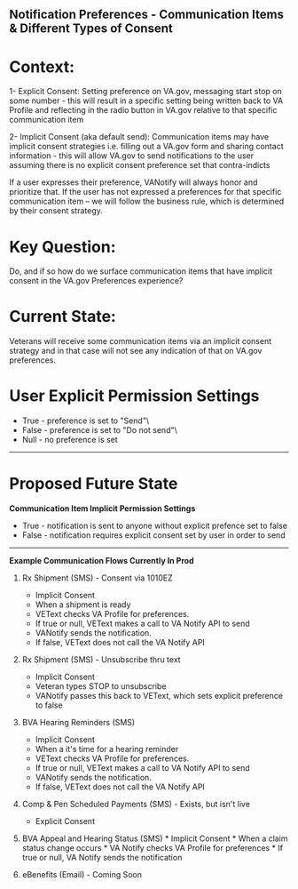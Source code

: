 ## Notification Preferences - Communication Items & Different Types of Consent 


# Context:

1- Explicit Consent: Setting preference on VA.gov, messaging start stop on some number - this will result in a specific setting being written back to VA Profile and reflecting in the radio button in VA.gov relative to that specific communication item

2- Implicit Consent (aka default send): Communication items may have implicit consent strategies i.e. filling out a VA.gov form and sharing contact information - this will allow VA.gov to send notifications to the user assuming there is no explicit consent preference set that contra-indicts
 
If a user expresses their preference, VANotify will always honor and prioritize that. If the user has not expressed a preferences for that specific communication item – we will follow the business rule, which is determined by their consent strategy.



# Key Question:

Do, and if so how do we surface communication items that have implicit consent in the VA.gov Preferences experience? 
 

# Current State: 

Veterans will receive some communication items via an implicit consent strategy and in that case will not see any indication of that on VA.gov preferences. 

# User Explicit Permission Settings

* True - preference is set to "Send"\
* False - preference is set to "Do not send"\
* Null - no preference is set

___________________________________

# Proposed Future State

**Communication Item Implicit Permission Settings**

* True - notification is sent to anyone without explicit prefence set to false 
* False - notification requires explicit consent set by user in order to send 

_____________________________________

**Example Communication Flows Currently In Prod**

1. Rx Shipment (SMS) - Consent via 1010EZ
	* Implicit Consent
	* When a shipment is ready
	* VEText checks VA Profile for preferences. 
	* If true or null, VEText makes a call to VA Notify API to send
	* VANotify sends the notification.
	* If false, VEText does not call the VA Notify API

2. Rx Shipment (SMS) - Unsubscribe thru text
	* Implicit Consent
	* Veteran types STOP to unsubscribe
	* VANotify passes this back to VEText, which sets explicit preference to false
	
	
3. BVA Hearing Reminders (SMS)
	* Implicit Consent
	* When a it's time for a hearing reminder
	* VEText checks VA Profile for preferences. 
	* If true or null, VEText makes a call to VA Notify API to send
	* VANotify sends the notification.
	* If false, VEText does not call the VA Notify API

4. Comp & Pen Scheduled Payments (SMS) - Exists, but isn't live
	* Explicit Consent

5. BVA Appeal and Hearing Status (SMS)
        * Implicit Consent
        * When a claim status change occurs
        * VA Notify checks VA Profile for preferences
        * If true or null, VA Notify sends the notification

6. eBenefits (Email) - Coming Soon

